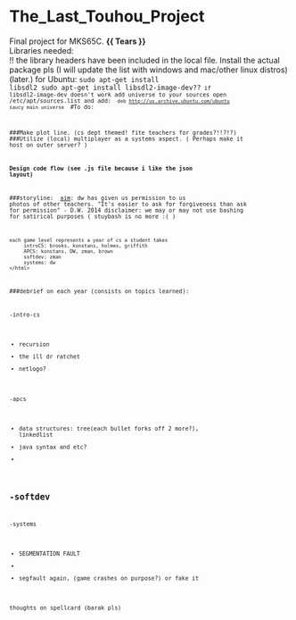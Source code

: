 The_Last_Touhou_Project
=======================

Final project for MKS65C. **{{ Tears }}**<br>
Libraries needed:<br>
!! the library headers have been included in the local file.
Install the actual package pls
(I will update the list with windows and mac/other linux distros)
(later.)
for Ubuntu:
<code>sudo apt-get install libsdl2
sudo apt-get install libsdl2-image-dev??<code/>
if libsdl2-image-dev doesn't work add universe to your sources
open /etc/apt/sources.list and add:
<code>
deb http://us.archive.ubuntu.com/ubuntu saucy main universe
</code>
#To do:

###Make plot line. (cs dept themed! fite teachers for grades?!!?!?)
###Utilize (local) multiplayer as a systems aspect. ( Perhaps make it host on outer server? )

**Design code flow (see .js file because i like the json layout)**

###storyline:
	<html>
	<u>aim</u>: dw has given us permission to us photos of
	   other teachers.
	   "It's easier to ask for forgiveness than ask for permission" - D.W. 2014
	   disclaimer: we may or may not use bashing for 
	   satirical purposes ( stuybash is no more :( )
	
	each game level represents a year of cs a student takes
	     introCS: brooks, konstans, holmes, griffith
	     APCS: konstans, DW, zman, brown
	     softdev: zman
	     systems: dw
	</html>
###debrief on each year (consists on topics learned):

-intro-cs
- recursion
- the ill dr ratchet
- netlogo?

-apcs
- data structures: tree(each bullet forks off 2 more?), linkedlist
- java syntax and etc?
-

-softdev
- 

-systems
- SEGMENTATION FAULT
- 
- segfault again, (game crashes on purpose?) or fake it


thoughts on spellcard (barak pls)
